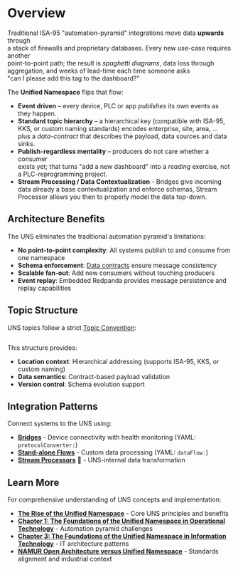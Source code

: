 # Overview

Traditional ISA-95 "automation-pyramid" integrations move data **upwards** through\
a stack of firewalls and proprietary databases. Every new use-case requires another\
point-to-point path; the result is _spaghetti diagrams_, data loss through\
aggregation, and weeks of lead-time each time someone asks\
"can I please add this tag to the dashboard?"

The **Unified Namespace** flips that flow:

* **Event driven** – every device, PLC or app _publishes_ its own events as\
  they happen.
* **Standard topic hierarchy** – a hierarchical key (compatible with ISA-95, KKS, or custom naming standards) encodes enterprise,
  site, area, … plus a _data-contract_ that describes the payload, data sources and data sinks.
* **Publish-regardless mentality** – producers do not care whether a consumer\
  exists yet; that turns "add a new dashboard" into a _reading_ exercise, not\
  a PLC­-reprogramming project.
* **Stream Processing / Data Contextualization** - Bridges give incoming data already a base contextualization and enforce schemas, Stream Processor allows you then to properly model the data top-down.

## Architecture Benefits

The UNS eliminates the traditional automation pyramid's limitations:

- **No point-to-point complexity**: All systems publish to and consume from one namespace
- **Schema enforcement**: [Data contracts](../data-modeling/data-contracts.md) ensure message consistency
- **Scalable fan-out**: Add new consumers without touching producers
- **Event replay**: Embedded Redpanda provides message persistence and replay capabilities

## Topic Structure

UNS topics follow a strict [Topic Convention](topic-convention.md):
```umh.v1.<location_path>.<data_contract>[.<virtual_path>].<tag_name>
```

This structure provides:
- **Location context**: Hierarchical addressing (supports ISA-95, KKS, or custom naming)
- **Data semantics**: Contract-based payload validation
- **Version control**: Schema evolution support

## Integration Patterns

Connect systems to the UNS using:

- **[Bridges](../data-flows/bridges.md)** - Device connectivity with health monitoring (YAML: `protocolConverter:`)
- **[Stand-alone Flows](../data-flows/stand-alone-flow.md)** - Custom data processing (YAML: `dataFlow:`)
- **[Stream Processors](../data-modeling/stream-processors.md)** 🚧 - UNS-internal data transformation

## Learn More

For comprehensive understanding of UNS concepts and implementation:

- **[The Rise of the Unified Namespace](https://learn.umh.app/lesson/chapter-2-the-rise-of-the-unified-namespace/)** - Core UNS principles and benefits
- **[Chapter 1: The Foundations of the Unified Namespace in Operational Technology](https://learn.umh.app/lesson/chapter-1-the-foundations-of-the-unified-namespace-in-operational-technology/)** - Automation pyramid challenges
- **[Chapter 3: The Foundations of the Unified Namespace in Information Technology](https://learn.umh.app/lesson/chapter-3-the-foundations-of-the-unified-namespace-in-information-technology/)** - IT architecture patterns
- **[NAMUR Open Architecture versus Unified Namespace](https://learn.umh.app/blog/namur-open-architecture-versus-unified-namespace-two-sides-of-the-same-coin/)** - Standards alignment and industrial context
